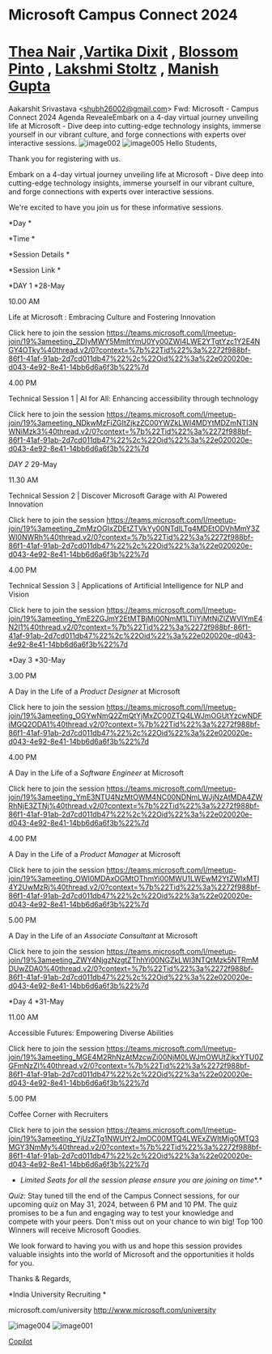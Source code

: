 # Microsoft Campus Connect 2024
# [Thea Nair](https://www.linkedin.com/in/theanair)  ,[Vartika Dixit](https://www.linkedin.com/in/vartikadixit/)   ,   [Blossom Pinto](https://www.linkedin.com/in/blossompinto/)  , [Lakshmi Stoltz](https://www.linkedin.com/in/lakshmi-stoltz/)  , [Manish Gupta](https://www.linkedin.com/in/manishsgupta/)
Aakarshit Srivastava &lt;shubh26002@gmail.com> Fwd: Microsoft - Campus Connect 2024 Agenda RevealeEmbark on a 4-day virtual journey unveiling life at Microsoft - Dive deep into cutting-edge technology insights, immerse yourself in our vibrant culture, and forge connections with experts over interactive sessions.
![image002](https://github.com/ArkS0001/Microsoft-Campus-Connect-2024/assets/113760964/e9f9238c-1247-4680-a8df-d0a5ffafc5b9)
![image005](https://github.com/ArkS0001/Microsoft-Campus-Connect-2024/assets/113760964/0ed18591-59d6-40c8-bcc5-d71c0d29c1e7)
Hello Students,



Thank you for registering with us.



Embark on a 4-day virtual journey unveiling life at Microsoft - Dive deep
into cutting-edge technology insights, immerse yourself in our vibrant
culture, and forge connections with experts over interactive sessions.



We're excited to have you join us for these informative sessions.



*Day *

*Time *

*Session Details *

*Session Link *


*DAY 1 *28-May

10.00 AM

Life at Microsoft : Embracing Culture and Fostering Innovation

Click here to join the session
<https://teams.microsoft.com/l/meetup-join/19%3ameeting_ZDIyMWY5MmItYmU0Yy00ZWI4LWE2YTgtYzc1Y2E4NGY4OTky%40thread.v2/0?context=%7b%22Tid%22%3a%2272f988bf-86f1-41af-91ab-2d7cd011db47%22%2c%22Oid%22%3a%22e020020e-d043-4e92-8e41-14bb6d6a6f3b%22%7d>

4.00 PM

Technical Session 1 | AI for All: Enhancing accessibility through technology

Click here to join the session
<https://teams.microsoft.com/l/meetup-join/19%3ameeting_NDkwMzFiZGItZjkzZC00YWZkLWI4MDYtMDZmNTI3NWNiMzk3%40thread.v2/0?context=%7b%22Tid%22%3a%2272f988bf-86f1-41af-91ab-2d7cd011db47%22%2c%22Oid%22%3a%22e020020e-d043-4e92-8e41-14bb6d6a6f3b%22%7d>

*DAY 2*
29-May

11.30 AM

Technical Session 2 | Discover Microsoft Garage with AI Powered Innovation

Click here to join the session
<https://teams.microsoft.com/l/meetup-join/19%3ameeting_ZmMzOGIxZDEtZTVkYy00NTdlLTg4MDEtODVhMmY3ZWI0NWRh%40thread.v2/0?context=%7b%22Tid%22%3a%2272f988bf-86f1-41af-91ab-2d7cd011db47%22%2c%22Oid%22%3a%22e020020e-d043-4e92-8e41-14bb6d6a6f3b%22%7d>

4.00 PM

Technical Session 3 | Applications of Artificial Intelligence for NLP and
Vision

Click here to join the session
<https://teams.microsoft.com/l/meetup-join/19%3ameeting_YmE2ZGJmY2EtMTBjMi00NmM1LTliYjMtNjZlZWVlYmE4N2I1%40thread.v2/0?context=%7b%22Tid%22%3a%2272f988bf-86f1-41af-91ab-2d7cd011db47%22%2c%22Oid%22%3a%22e020020e-d043-4e92-8e41-14bb6d6a6f3b%22%7d>


*Day 3 *30-May

3.00 PM

A Day in the Life of a *Product Designer* at Microsoft

Click here to join the session
<https://teams.microsoft.com/l/meetup-join/19%3ameeting_OGYwNmQ2ZmQtYjMxZC00ZTQ4LWJmOGUtYzcwNDFiMGQ2ODA1%40thread.v2/0?context=%7b%22Tid%22%3a%2272f988bf-86f1-41af-91ab-2d7cd011db47%22%2c%22Oid%22%3a%22e020020e-d043-4e92-8e41-14bb6d6a6f3b%22%7d>

4.00 PM

A Day in the Life of a *Software Engineer* at Microsoft

Click here to join the session
<https://teams.microsoft.com/l/meetup-join/19%3ameeting_YmE3NTU4NzMtOWM4NC00NDNmLWJjNzAtMDA4ZWRhNjE3ZTNj%40thread.v2/0?context=%7b%22Tid%22%3a%2272f988bf-86f1-41af-91ab-2d7cd011db47%22%2c%22Oid%22%3a%22e020020e-d043-4e92-8e41-14bb6d6a6f3b%22%7d>

4.00 PM

A Day in the Life of a *Product Manager* at Microsoft

Click here to join the session
<https://teams.microsoft.com/l/meetup-join/19%3ameeting_OWI0MDAxOGMtOThmYi00MWU1LWEwM2YtZWIxMTI4Y2UwMzRj%40thread.v2/0?context=%7b%22Tid%22%3a%2272f988bf-86f1-41af-91ab-2d7cd011db47%22%2c%22Oid%22%3a%22e020020e-d043-4e92-8e41-14bb6d6a6f3b%22%7d>

5.00 PM

A Day in the Life of an *Associate Consultant* at Microsoft

Click here to join the session
<https://teams.microsoft.com/l/meetup-join/19%3ameeting_ZWY4NjgzNzgtZThhYi00NGZkLWI3NTQtMzk5NTRmMDUwZDA0%40thread.v2/0?context=%7b%22Tid%22%3a%2272f988bf-86f1-41af-91ab-2d7cd011db47%22%2c%22Oid%22%3a%22e020020e-d043-4e92-8e41-14bb6d6a6f3b%22%7d>


*Day 4 *31-May

11.00 AM

Accessible Futures: Empowering Diverse Abilities

Click here to join the session
<https://teams.microsoft.com/l/meetup-join/19%3ameeting_MGE4M2RhNzAtMzcwZi00NjM0LWJmOWUtZjkxYTU0ZGFmNzZl%40thread.v2/0?context=%7b%22Tid%22%3a%2272f988bf-86f1-41af-91ab-2d7cd011db47%22%2c%22Oid%22%3a%22e020020e-d043-4e92-8e41-14bb6d6a6f3b%22%7d>

5.00 PM

Coffee Corner with Recruiters

Click here to join the session
<https://teams.microsoft.com/l/meetup-join/19%3ameeting_YjUzZTg1NWUtY2JmOC00MTQ4LWExZWItMjg0MTQ3MGY3NmMy%40thread.v2/0?context=%7b%22Tid%22%3a%2272f988bf-86f1-41af-91ab-2d7cd011db47%22%2c%22Oid%22%3a%22e020020e-d043-4e92-8e41-14bb6d6a6f3b%22%7d>

   - *Limited Seats for all the session please ensure you are joining on
   time**.*



*Quiz:* Stay tuned till the end of the Campus Connect sessions, for our
upcoming quiz on May 31, 2024, between 6 PM and 10 PM. The quiz promises to
be a fun and engaging way to test your knowledge and compete with your
peers. Don't miss out on your chance to win big! Top 100 Winners will
receive Microsoft Goodies.



We look forward to having you with us and hope this session provides
valuable insights into the world of Microsoft and the opportunities it
holds for you.

Thanks & Regards,

*India University Recruiting *

microsoft.com/university <http://www.microsoft.com/university>


![image004](https://github.com/ArkS0001/Microsoft-Campus-Connect-2024/assets/113760964/ab5872df-f8ae-4a9c-8bcb-f64b161d04c1)
![image001](https://github.com/ArkS0001/Microsoft-Campus-Connect-2024/assets/113760964/d7adef72-dd5a-417f-94d1-a01b0c98fc94)

[Copilot](https://copilot.microsoft.com/images/create/a-story-about-a-brave-knight-and-a-magical-dragon/1-6656d3669b5a41f29f495677d5b2e80e?id=3%2feSLlR9Pw4g%2f8Ro96J4Mg%3d%3d&view=detailv2&idpp=genimg&idpclose=1&thId=OIG1.Oj4jG53H.lvAnWG93xEw&lng=en-US&ineditshare=1)
